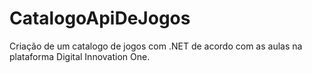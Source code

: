# CatalogoApiDeJogos
Criação de um catalogo de jogos com .NET de acordo com as aulas na plataforma Digital Innovation One.
